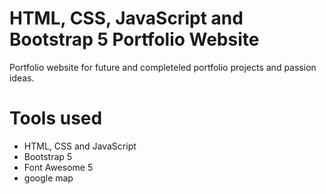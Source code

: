 # HTML, CSS, JavaScript and Bootstrap 5 Portfolio Website
Portfolio website for future and completeled portfolio projects and passion ideas.

# Tools used #
* HTML, CSS and JavaScript
* Bootstrap 5
* Font Awesome 5
* google map


